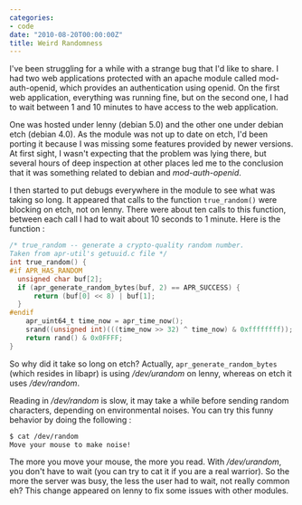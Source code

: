 ```yaml
---
categories:
- code
date: "2010-08-20T00:00:00Z"
title: Weird Randomness
---
```


I've been struggling for a while with a strange bug that I'd like to
share. I had two web applications protected with an apache module
called mod-auth-openid, which provides an authentication using
openid. On the first web application, everything was running fine, but
on the second one, I had to wait between 1 and 10 minutes to have
access to the web application.

One was hosted under lenny (debian 5.0) and the other one under debian
etch (debian 4.0). As the module was not up to date on etch, I'd been
porting it because I was missing some features provided by newer
versions. At first sight, I wasn't expecting that the problem was
lying there, but several hours of deep inspection at other places led
me to the conclusion that it was something related to debian and
*mod-auth-openid*.

I then started to put debugs everywhere in the module to see what was
taking so long. It appeared that calls to the function `true_random()`
were blocking on etch, not on lenny.  There were about ten calls to
this function, between each call I had to wait about 10 seconds to 1
minute. Here is the function :

```c
/* true_random -- generate a crypto-quality random number. 
Taken from apr-util's getuuid.c file */
int true_random() {
#if APR_HAS_RANDOM
  unsigned char buf[2];
  if (apr_generate_random_bytes(buf, 2) == APR_SUCCESS) {
      return (buf[0] << 8) | buf[1];
  }
#endif
    apr_uint64_t time_now = apr_time_now();
    srand((unsigned int)(((time_now >> 32) ^ time_now) & 0xffffffff));
    return rand() & 0x0FFFF;
}
```

So why did it take so long on etch? Actually,
`apr_generate_random_bytes` (which resides in libapr) is using
_/dev/urandom_ on lenny, whereas on etch it uses _/dev/random_.

Reading in _/dev/random_ is slow, it may take a while before sending
random characters, depending on environmental noises. You can try this
funny behavior by doing the following :

```bash
$ cat /dev/random
Move your mouse to make noise!
```

The more you move your mouse, the more you read.  With _/dev/urandom_,
you don't have to wait (you can try to cat it if you are a real
warrior).  So the more the server was busy, the less the user had to
wait, not really common eh? This change appeared on lenny to fix some
issues with other modules.
